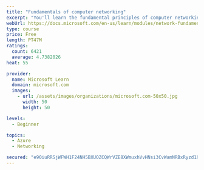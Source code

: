 ```yaml
---
title: "Fundamentals of computer networking"
excerpt: "You'll learn the fundamental principles of computer networking to prepare you for the Azure admin and developer learning paths."
webUrl: https://docs.microsoft.com/en-us/learn/modules/network-fundamentals/
type: course
price: Free
length: PT47M
ratings:
  count: 6421
  average: 4.7382026
heat: 55

provider:
  name: Microsoft Learn
  domain: microsoft.com
  images:
    - url: /assets/images/organizations/microsoft.com-50x50.jpg
      width: 50
      height: 50

levels:
  - Beginner

topics:
  - Azure
  - Networking

secured: "e90iuRRSjWFWH1F24NH5BXUOZCQWrVZE8XWmuxhVvHNsi3CvWamNRBxRyzd1X7Q7cxhRiBncNoT2OZU5eS6MCGlAOqpNYvDW2tG3H/jrKRbAqjX+VANrZml1nBeiDVMg2dnTqOzSNAOC4vaDOSG7xiSFgGubfAc7Ew/N9/FwlhTYwpQGgU6Qlzl2qx8vMqEoGSHHpB/xGf3PEEAQIF8/CUAfPClW5D4NUU0X7bq9w6QgM7kVRpac/oszxdKGCnqn9x8QxT0x2T53mBE26l7wLzdlsW6cLLN1lIvCIilgFTvZpY65B2naEB2PGy9RTnYo67vnDap+k49rQtt7VJa/TqlagHi5o0F51brTzWpdhoxkCJJSNhPofa1La6I66deMWpaIbZZYNAx82/k2Ig6Tz9cWlR7cNh8xsqKaKRkTfic=;XYnESVzY1unxi9MDHV0VQg=="
---
```


